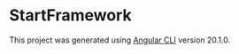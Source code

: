 # StartFramework

This project was generated using [Angular CLI](https://github.com/angular/angular-cli) version 20.1.0.
